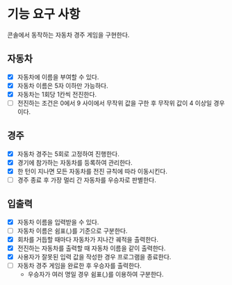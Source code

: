 # 기능 요구 사항
콘솔에서 동작하는 자동차 경주 게임을 구현한다.

## 자동차
-[x] 자동차에 이름을 부여할 수 있다.
-[x] 자동차 이름은 5자 이하만 가능하다.
-[x] 자동차는 1회당 1칸씩 전진한다.
-[ ] 전진하는 조건은 0에서 9 사이에서 무작위 값을 구한 후 무작위 값이 4 이상일 경우이다.

## 경주
-[x] 자동차 경주는 5회로 고정하여 진행한다.
-[x] 경기에 참가하는 자동차를 등록하여 관리한다.
-[x] 한 턴이 지나면 모든 자동차를 전진 규칙에 따라 이동시킨다.
-[ ] 경주 종료 후 가장 멀리 간 자동차를 우승자로 판별한다.

## 입출력
-[x] 자동차 이름을 입력받을 수 있다.
-[ ] 자동차 이름은 쉼표(,)를 기준으로 구분한다.
-[x] 회차를 거듭할 때마다 자동차가 지나간 궤적을 출력한다.
-[x] 전진하는 자동차를 출력할 때 자동차 이름을 같이 출력한다.
-[x] 사용자가 잘못된 입력 값을 작성한 경우 프로그램을 종료한다.
-[ ] 자동차 경주 게임을 완료한 후 우승자를 출력한다.
  - 우승자가 여러 명일 경우 쉼표(,)를 이용하여 구분한다.
